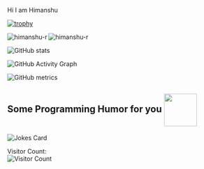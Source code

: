 
Hi I am Himanshu 

[![trophy](https://github-profile-trophy.vercel.app/?username=himanshu-r&theme=onedark)](https://github.com/himanshu-r/himanshu-r)
<div>
 
<p align="left"><img align="left" src="https://github-readme-stats.vercel.app/api/top-langs?username=himanshu-r&show_icons=true&locale=en&layout=compact&theme=radical" alt="himanshu-r" /></p>

 
 <p><img align="center" src="https://github-readme-streak-stats.herokuapp.com/?user=himanshu-r&theme=radical" alt="himanshu-r" /></p>

  ![GitHub stats](https://github-readme-stats.vercel.app/api?username=swapnilshinde123&show_icons=true&count_private=true&theme=radical)

</div>


![GitHub Activity Graph](https://activity-graph.herokuapp.com/graph?username=himanshu-r&bg_color=000000&color=4fff67&line=4fff67&point=ffffff&area=true&hide_border=true)  

![GitHub metrics](https://metrics.lecoq.io/himanshu-r)  

<h2> Some Programming Humor for you <img align ='center' src='https://media2.giphy.com/media/UQDSBzfyiBKvgFcSTw/giphy.gif?cid=ecf05e47p3cd513axbek3f56ti3jzizq8hincw20jauyyfyw&rid=giphy.gif' width = '75px'></h2>

![Jokes Card](https://readme-jokes.vercel.app/api?theme=dark)


Visitor Count: <br>
![Visitor Count](https://profile-counter.glitch.me/himanshu-r/count.svg)
